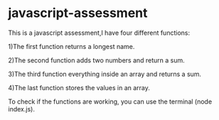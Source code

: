 # javascript-assessment
This is a javascript assessment,I have four different functions:

1)The first function returns a longest name.

2)The second function adds two numbers and return a sum.

3)The third function everything inside an array and returns a sum.

4)The last function stores the values in an array.

To check if the functions are working, you can use the terminal (node index.js).